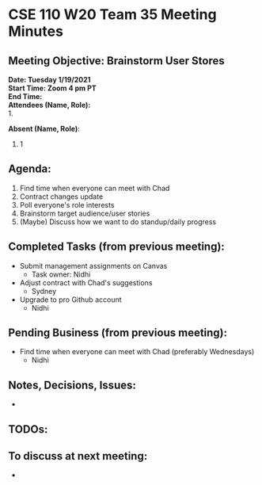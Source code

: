 # CSE 110 W20 Team 35 Meeting Minutes

## Meeting Objective: Brainstorm User Stores

**Date: Tuesday 1/19/2021**  
**Start Time: Zoom 4 pm PT**  
**End Time:**  
**Attendees (Name, Role):**  
1. 

**Absent (Name, Role)**:  
1. 1

## Agenda: 
  1. Find time when everyone can meet with Chad
  2. Contract changes update
  3. Poll everyone's role interests
  4. Brainstorm target audience/user stories
  5. (Maybe) Discuss how we want to do standup/daily progress

## Completed Tasks (from previous meeting):
  * Submit management assignments on Canvas
    * Task owner: Nidhi
  * Adjust contract with Chad's suggestions
    * Sydney
  * Upgrade to pro Github account
    * Nidhi

## Pending Business (from previous meeting):
  * Find time when everyone can meet with Chad (preferably Wednesdays)
    * Nidhi

## Notes, Decisions, Issues: 
  * 

## TODOs: 

## To discuss at next meeting:
  * 



  